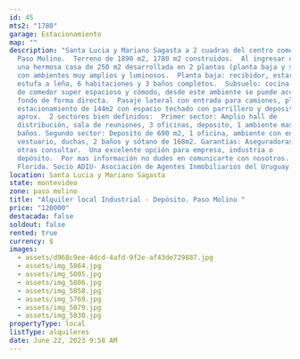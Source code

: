 ```yaml
---
id: 45
mts2: "1780"
garage: Estacionamiento
map: ""
description: "Santa Lucia y Mariano Sagasta a 2 cuadras del centro comercial de
  Paso Molino.  Terreno de 1890 m2, 1780 m2 construidos.  Al ingresar cuenta con
  una hermosa casa de 250 m2 desarrollada en 2 plantas (planta baja y sub suelo)
  con ambientes muy amplios y luminosos.  Planta baja: recibidor, estar con
  estufa a leña, 6 habitaciones y 3 baños completos.  Subsuelo: cocina con lugar
  de comedor super espacioso y cómodo, desde este ambiente se puede acceder al
  fondo de forma directa.  Pasaje lateral con entrada para camiones, playa de
  estacionamiento de 144m2 con espacio techado con parrillero y deposito de 30m2
  aprox.  2 sectores bien definidos:  Primer sector: Amplio hall de
  distribución, sala de reuniones, 3 oficinas, deposito, 1 ambiente mas y 2
  baños. Segundo sector: Deposito de 690 m2, 1 oficina, ambiente con entrepiso,
  vestuario, duchas, 2 baños y sótano de 168m2. Garantías: Aseguradoras, Anda,
  otras consultar.  Una excelente opción para empresa, industria o
  depósito.  Por mas información no dudes en comunicarte con nosotros.  Estudio
  Florida. Socio ADIU- Asociación de Agentes Inmobiliarios del Uruguay."
location: Santa Lucia y Mariano Sagasta
state: montevideo
zone: paso molino
title: "Alquiler local Industrial - Depósito. Paso Molino "
price: "120000"
destacada: false
soldout: false
rented: true
currency: $
images:
  - assets/d968c9ee-4dcd-4afd-9f2e-af43de729887.jpg
  - assets/img_5864.jpg
  - assets/img_5805.jpg
  - assets/img_5806.jpg
  - assets/img_5858.jpg
  - assets/img_5769.jpg
  - assets/img_5879.jpg
  - assets/img_5830.jpg
propertyType: local
listType: alquileres
date: June 22, 2023 9:58 AM
---
```

